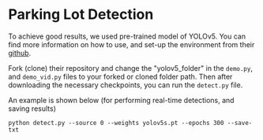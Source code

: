 # Parking Lot Detection

To achieve good results, we used pre-trained model of YOLOv5. You can find more information on how to use, and set-up the environment from their [github](https://github.com/ultralytics/yolov5).

Fork (clone) their repository and change the "yolov5_folder" in the `demo.py`, and `demo_vid.py` files to your forked or cloned folder path. Then after downloading the necessary checkpoints, you can run the `detect.py` file. 

An example is shown below (for performing real-time detections, and saving results)

`python detect.py --source 0 --weights yolov5s.pt --epochs 300 --save-txt`

